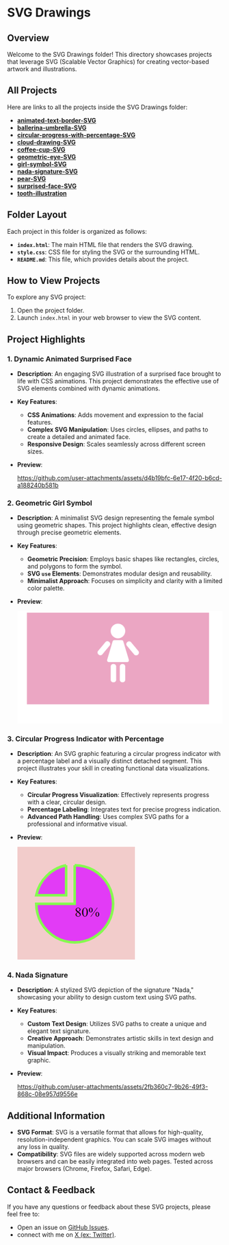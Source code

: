 # SVG Drawings

## Overview

Welcome to the SVG Drawings folder! This directory showcases projects that leverage SVG (Scalable Vector Graphics) for creating vector-based artwork and illustrations.

## All Projects

Here are links to all the projects inside the SVG Drawings folder:

- **[animated-text-border-SVG](https://github.com/Nada-TB/creative-coding-projects/tree/main/svg-drawings/animated-text-border-SVG)**
- **[ballerina-umbrella-SVG](https://github.com/Nada-TB/creative-coding-projects/tree/main/svg-drawings/ballerina-umbrella-SVG)** 
- **[circular-progress-with-percentage-SVG](https://github.com/Nada-TB/creative-coding-projects/tree/main/svg-drawings/circular-progress-with-percentage-SVG)**
- **[cloud-drawing-SVG](https://github.com/Nada-TB/creative-coding-projects/tree/main/svg-drawings/cloud-drawing-SVG)** 
- **[coffee-cup-SVG](https://github.com/Nada-TB/creative-coding-projects/tree/main/svg-drawings/coffee-cup-SVG)**
- **[geometric-eye-SVG](https://github.com/Nada-TB/creative-coding-projects/tree/main/svg-drawings/geometric-eye-SVG)** 
- **[girl-symbol-SVG](https://github.com/Nada-TB/creative-coding-projects/tree/main/svg-drawings/girl-symbol-SVG)** 
- **[nada-signature-SVG](https://github.com/Nada-TB/creative-coding-projects/tree/main/svg-drawings/nada-signature-SVG)** 
- **[pear-SVG](https://github.com/Nada-TB/creative-coding-projects/tree/main/svg-drawings/pear-SVG)** 
- **[surprised-face-SVG](https://github.com/Nada-TB/creative-coding-projects/tree/main/svg-drawings/surprised-face-SVG)**
- **[tooth-illustration](https://github.com/Nada-TB/creative-coding-projects/tree/main/svg-drawings/tooth-illustration)**
 

## Folder Layout

Each project in this folder is organized as follows:

- **`index.html`**: The main HTML file that renders the SVG drawing.
- **`style.css`**: CSS file for styling the SVG or the surrounding HTML.
- **`README.md`**: This file, which provides details about the project.

## How to View Projects

To explore any SVG project:

1. Open the project folder.
2. Launch `index.html` in your web browser to view the SVG content.

## Project Highlights

### 1. **Dynamic Animated Surprised Face**
- **Description**: An engaging SVG illustration of a surprised face brought to life with CSS animations. This project demonstrates the effective use of SVG elements combined with dynamic animations.
- **Key Features**:
  - **CSS Animations**: Adds movement and expression to the facial features.
  - **Complex SVG Manipulation**: Uses circles, ellipses, and paths to create a detailed and animated face.
  - **Responsive Design**: Scales seamlessly across different screen sizes.
- **Preview**:
  
  https://github.com/user-attachments/assets/d4b19bfc-6e17-4f20-b6cd-a188240b581b

### 2. **Geometric Girl Symbol**
- **Description**: A minimalist SVG design representing the female symbol using geometric shapes. This project highlights clean, effective design through precise geometric elements.
- **Key Features**:
  - **Geometric Precision**: Employs basic shapes like rectangles, circles, and polygons to form the symbol.
  - **SVG `use` Elements**: Demonstrates modular design and reusability.
  - **Minimalist Approach**: Focuses on simplicity and clarity with a limited color palette.
- **Preview**:
  
  ![demo](https://github.com/Nada-TB/creative-coding-projects/blob/main/projects-preview/Screenshot%202024-07-26%20141723.png)

### 3. **Circular Progress Indicator with Percentage**
- **Description**: An SVG graphic featuring a circular progress indicator with a percentage label and a visually distinct detached segment. This project illustrates your skill in creating functional data visualizations.
- **Key Features**:
  - **Circular Progress Visualization**: Effectively represents progress with a clear, circular design.
  - **Percentage Labeling**: Integrates text for precise progress indication.
  - **Advanced Path Handling**: Uses complex SVG paths for a professional and informative visual.
- **Preview**:

  ![demo](https://github.com/Nada-TB/creative-coding-projects/blob/main/projects-preview/Screenshot%202024-07-26%20141826.png)

### 4. **Nada Signature**
- **Description**: A stylized SVG depiction of the signature "Nada," showcasing your ability to design custom text using SVG paths.
- **Key Features**:
  - **Custom Text Design**: Utilizes SVG paths to create a unique and elegant text signature.
  - **Creative Approach**: Demonstrates artistic skills in text design and manipulation.
  - **Visual Impact**: Produces a visually striking and memorable text graphic.
- **Preview**:

  https://github.com/user-attachments/assets/2fb360c7-9b26-49f3-868c-08e957d9556e

## Additional Information

- **SVG Format**: SVG is a versatile format that allows for high-quality, resolution-independent graphics. You can scale SVG images without any loss in quality.
- **Compatibility**: SVG files are widely supported across modern web browsers and can be easily integrated into web pages. Tested across major browsers (Chrome, Firefox, Safari, Edge).

## Contact & Feedback

If you have any questions or feedback about these SVG projects, please feel free to:

- Open an issue on [GitHub Issues](https://github.com/Nada-TB/creative-coding-projects/issues).
- connect with me on [X (ex: Twitter)](https://x.com/Nada__Ta).
